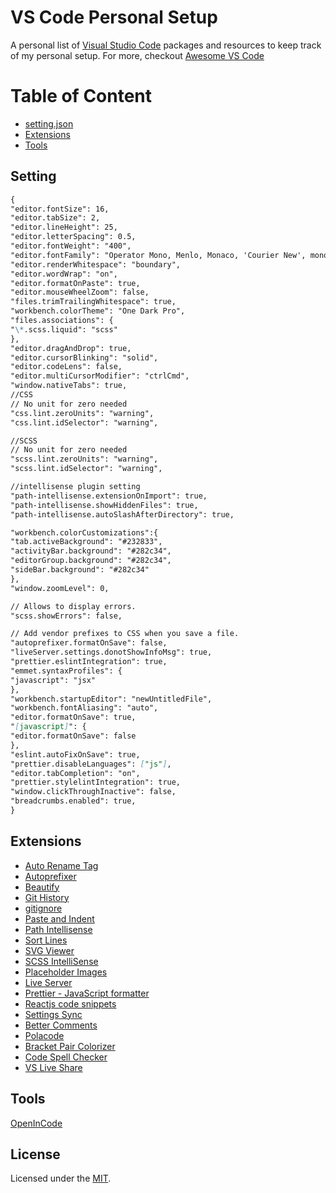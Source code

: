 # VS Code Personal Setup

A personal list of [Visual Studio Code](https://code.visualstudio.com/) packages and resources to keep track of my personal setup.
For more, checkout [Awesome VS Code](https://github.com/viatsko/awesome-vscode)

# Table of Content

- [setting.json](#setting)
- [Extensions](#extensions)
- [Tools](#tools)

## Setting

```markdown
{
"editor.fontSize": 16,
"editor.tabSize": 2,
"editor.lineHeight": 25,
"editor.letterSpacing": 0.5,
"editor.fontWeight": "400",
"editor.fontFamily": "Operator Mono, Menlo, Monaco, 'Courier New', monospace",
"editor.renderWhitespace": "boundary",
"editor.wordWrap": "on",
"editor.formatOnPaste": true,
"editor.mouseWheelZoom": false,
"files.trimTrailingWhitespace": true,
"workbench.colorTheme": "One Dark Pro",
"files.associations": {
"\*.scss.liquid": "scss"
},
"editor.dragAndDrop": true,
"editor.cursorBlinking": "solid",
"editor.codeLens": false,
"editor.multiCursorModifier": "ctrlCmd",
"window.nativeTabs": true,
//CSS
// No unit for zero needed
"css.lint.zeroUnits": "warning",
"css.lint.idSelector": "warning",

//SCSS
// No unit for zero needed
"scss.lint.zeroUnits": "warning",
"scss.lint.idSelector": "warning",

//intellisense plugin setting
"path-intellisense.extensionOnImport": true,
"path-intellisense.showHiddenFiles": true,
"path-intellisense.autoSlashAfterDirectory": true,

"workbench.colorCustomizations":{
"tab.activeBackground": "#232833",
"activityBar.background": "#282c34",
"editorGroup.background": "#282c34",
"sideBar.background": "#282c34"
},
"window.zoomLevel": 0,

// Allows to display errors.
"scss.showErrors": false,

// Add vendor prefixes to CSS when you save a file.
"autoprefixer.formatOnSave": false,
"liveServer.settings.donotShowInfoMsg": true,
"prettier.eslintIntegration": true,
"emmet.syntaxProfiles": {
"javascript": "jsx"
},
"workbench.startupEditor": "newUntitledFile",
"workbench.fontAliasing": "auto",
"editor.formatOnSave": true,
"[javascript]": {
"editor.formatOnSave": false
},
"eslint.autoFixOnSave": true,
"prettier.disableLanguages": ["js"],
"editor.tabCompletion": "on",
"prettier.stylelintIntegration": true,
"window.clickThroughInactive": false,
"breadcrumbs.enabled": true,
}
```

## Extensions

- [Auto Rename Tag](https://marketplace.visualstudio.com/items?itemName=formulahendry.auto-rename-tag)
- [Autoprefixer](https://marketplace.visualstudio.com/items?itemName=mrmlnc.vscode-autoprefixer)
- [Beautify](https://marketplace.visualstudio.com/items?itemName=HookyQR.beautify)
- [Git History](https://marketplace.visualstudio.com/items?itemName=donjayamanne.githistory)
- [gitignore](https://marketplace.visualstudio.com/items?itemName=codezombiech.gitignore)
- [Paste and Indent](https://marketplace.visualstudio.com/items?itemName=Rubymaniac.vscode-paste-and-indent)
- [Path Intellisense](https://marketplace.visualstudio.com/items?itemName=christian-kohler.path-intellisense)
- [Sort Lines](https://marketplace.visualstudio.com/items?itemName=Tyriar.sort-lines)
- [SVG Viewer](https://marketplace.visualstudio.com/items?itemName=cssho.vscode-svgviewer)
- [SCSS IntelliSense](https://marketplace.visualstudio.com/items?itemName=mrmlnc.vscode-scss)
- [Placeholder Images](https://marketplace.visualstudio.com/items?itemName=JakeWilson.vscode-placeholder-images)
- [Live Server](https://marketplace.visualstudio.com/items?itemName=ritwickdey.LiveServer)
- [Prettier - JavaScript formatter](https://marketplace.visualstudio.com/items?itemName=esbenp.prettier-vscode)
- [Reactjs code snippets](https://marketplace.visualstudio.com/items?itemName=xabikos.ReactSnippets)
- [Settings Sync](https://marketplace.visualstudio.com/items?itemName=Shan.code-settings-sync)
- [Better Comments](https://marketplace.visualstudio.com/items?itemName=aaron-bond.better-comments)
- [Polacode](https://marketplace.visualstudio.com/items?itemName=pnp.polacode)
- [Bracket Pair Colorizer](https://marketplace.visualstudio.com/items?itemName=CoenraadS.bracket-pair-colorizer)
- [Code Spell Checker](https://marketplace.visualstudio.com/items?itemName=streetsidesoftware.code-spell-checker)
- [VS Live Share](https://marketplace.visualstudio.com/items?itemName=MS-vsliveshare.vsliveshare)

## Tools

[OpenInCode](https://github.com/sozercan/OpenInCode)

## License

Licensed under the [MIT](https://github.com/vikrantnegi/vscode-personal-preference-setting/blob/master/LICENSE).
